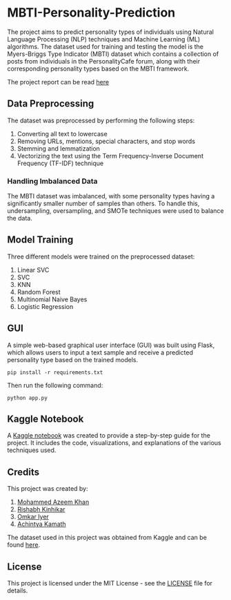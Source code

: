 # MBTI-Personality-Prediction

The project aims to predict personality types of individuals using Natural Language Processing (NLP) techniques and Machine Learning (ML) algorithms. The dataset used for training and testing the model is the Myers-Briggs Type Indicator (MBTI) dataset which contains a collection of posts from individuals in the PersonalityCafe forum, along with their corresponding personality types based on the MBTI framework.

The project report can be read [here](https://docs.google.com/document/d/1sAeiX7H6zs6d5ZiD7Q1SZ--Dh7ajJi5Ro2JBH2GCIZI/edit?usp=sharing)

## Data Preprocessing

The dataset was preprocessed by performing the following steps:

1) Converting all text to lowercase
2) Removing URLs, mentions, special characters, and stop words
3) Stemming and lemmatization
4) Vectorizing the text using the Term Frequency-Inverse Document Frequency (TF-IDF) technique

### Handling Imbalanced Data

The MBTI dataset was imbalanced, with some personality types having a significantly smaller number of samples than others. To handle this, undersampling, oversampling, and SMOTe techniques were used to balance the data.

## Model Training

Three different models were trained on the preprocessed dataset:
1) Linear SVC
2) SVC
3) KNN
4) Random Forest
5) Multinomial Naive Bayes
6) Logistic Regression

## GUI

A simple web-based graphical user interface (GUI) was built using Flask, which allows users to input a text sample and receive a predicted personality type based on the trained models.
```
pip install -r requirements.txt
```
Then run the following command:
```
python app.py
```
## Kaggle Notebook

A [Kaggle notebook](https://github.com/MOAzeemKhan/MBTI-Personality-Prediction/blob/main/4personality-prediction-using-nlp-ml.ipynb) was created to provide a step-by-step guide for the project. It includes the code, visualizations, and explanations of the various techniques used.

## Credits

This project was created by:
1) [Mohammed Azeem Khan](https://www.linkedin.com/in/mohammed-azeem-khan/)
2) [Rishabh Kinhikar](https://www.linkedin.com/in/rishabh-kinhikar-61130113a/)
3) [Omkar Iyer](https://www.linkedin.com/in/orbia343/)
4) [Achintya Kamath](https://www.linkedin.com/in/achintya-kamath-97231b245/)

The dataset used in this project was obtained from Kaggle and can be found [here](https://www.kaggle.com/datasets/datasnaek/mbti-type).

## License

This project is licensed under the MIT License - see the [LICENSE](https://github.com/MOAzeemKhan/MBTI-Personality-Prediction/blob/main/license) file for details.

